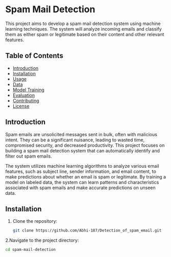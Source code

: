 # Spam Mail Detection

This project aims to develop a spam mail detection system using machine learning techniques. The system will analyze incoming emails and classify them as either spam or legitimate based on their content and other relevant features.

## Table of Contents

- [Introduction](#introduction)
- [Installation](#installation)
- [Usage](#usage)
- [Data](#data)
- [Model Training](#model-training)
- [Evaluation](#evaluation)
- [Contributing](#contributing)
- [License](#license)

## Introduction

Spam emails are unsolicited messages sent in bulk, often with malicious intent. They can be a significant nuisance, leading to wasted time, compromised security, and decreased productivity. This project focuses on building a spam mail detection system that can automatically identify and filter out spam emails.

The system utilizes machine learning algorithms to analyze various email features, such as subject line, sender information, and email content, to make predictions about whether an email is spam or legitimate. By training a model on labeled data, the system can learn patterns and characteristics associated with spam emails and make accurate predictions on unseen data.

## Installation

1. Clone the repository:

   ```bash
   git clone https://github.com/Abhi-187/Detection_of_spam_email.git

2.Navigate to the project directory:

   ```bash
   cd spam-mail-detection
 
 


